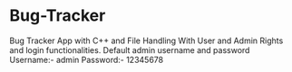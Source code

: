 # Bug-Tracker
Bug Tracker App with C++ and File Handling With User and Admin Rights and login functionalities.
Default admin username and password
Username:- admin
Password:- 12345678
